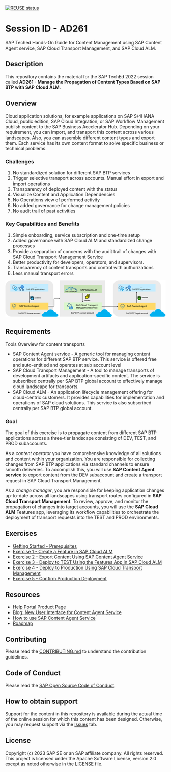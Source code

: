 [![REUSE status](https://api.reuse.software/badge/github.com/SAP-samples/teched2023-AD261)](https://api.reuse.software/info/github.com/SAP-samples/teched2023-AD261)

# Session ID - AD261
SAP Teched Hands-On Guide for Content Management using SAP Content Agent service, SAP Cloud Transport Management, and SAP Cloud ALM.

## Description

This repository contains the material for the SAP TechEd 2022 session called **AD261 - Manage the Propagation of Content Types Based on SAP BTP with SAP Cloud ALM**. 

## Overview

Cloud application solutions, for example applications on SAP S/4HANA Cloud, public edition, SAP Cloud Integration, or SAP Workflow Management publish content to the SAP Business Accelerator Hub. Depending on your requirement, you can import, and transport this content across various landscapes. Also, you can assemble different content types and export them. Each service has its own content format to solve specific business or technical problems. 

### Challenges 
1.	No standardized solution for different SAP BTP services
2.	Trigger selective transport across accounts. Manual effort in export and import operations
3.	Transparency of deployed content with the status
4.	Visualize Content and Application Dependencies
5.	No Operations view of performed activity
6.	No added governance for change management policies
7.  No audit trail of past activities


### Key Capabilities and Benefits 

1.	Simple onboarding, service subscription and one-time setup
2.	Added governance with SAP Cloud ALM and standardized change processes
3.	Provide a separation of concerns with the audit trail of changes with SAP Cloud Transport Management Service 
4.	Better productivity for developers, operators, and supervisors.
5.	Transparency of content transports and control with authorizations
6.	Less manual transport errors

<img src="exercises/ex0/images/Overview.png" width="1000">

## Requirements

Tools Overview for content transports 
 - SAP Content Agent service - A generic tool for managing content operations for different SAP BTP service. This service is offered free and auto-entitled and operates at sub account level
 - SAP Cloud Transport Management - A tool to manage transports of development artifacts and application-specific content. The service is subscribed centrally per SAP BTP global account to effectively manage cloud landscape for transports.
 - SAP Cloud ALM - An application lifecycle management offering for cloud-centric customers. It provides capabilities for implementation and operations of SAP cloud solutions. This service is also subscribed centrally per SAP BTP global account.

### Goal
The goal of this exercise is to propagate content from different SAP BTP applications across a three-tier landscape consisting of DEV, TEST, and PROD subaccounts.

  As a *content operator* you have comprehensive knowledge of all solutions and content within your organization. You are responsible for collecting changes from SAP BTP applications via standard channels to ensure smooth deliveries. To accomplish this, you will use **SAP Content Agent service** to export content from the DEV subaccount and create a transport request in SAP Cloud Transport Management.
  
 
  As a *change manager*, you are responsible for keeping application changes up-to-date across all landscapes using transport routes configured in **SAP Cloud Transport Management**.
To review, approve, and monitor the propagation of changes into target accounts, you will use the **SAP Cloud ALM** Features app, leveraging its workflow capabilities to orchestrate the deployment of transport requests into the TEST and PROD environments.

## Exercises

- [Getting Started - Prerequisites](exercises/ex0/README.md)
- [Exercise 1 - Create a Feature in SAP Cloud ALM](exercises/ex1/README.md)
- [Exercise 2 - Export Content Using SAP Content Agent Service](exercises/ex2/README.md)
- [Exercise 3 - Deploy to TEST Using the Features App in SAP Cloud ALM](exercises/ex3/README.md)
- [Exercise 4 - Deploy to Production Using SAP Cloud Transport Management](exercises/ex4/README.md)
- [Exercise 5 - Confirm Production Deployment](exercises/ex5/README.md)  

## Resources

- [Help Portal Product Page](https://help.sap.com/docs/content-agent-service?locale=en-US)
- [Blog: New User Interface for Content Agent Service](https://blogs.sap.com/2022/08/09/new-user-interface-for-content-agent-service/)
- [How to use SAP Content Agent Service](https://blogs.sap.com/2022/09/05/how-to-use-sap-content-agent-service-video/)
- [Roadmap](https://roadmaps.sap.com/board?range=CURRENT-LAST&PRODUCT=73555000100800002111#Q4%202023)


## Contributing
Please read the [CONTRIBUTING.md](./CONTRIBUTING.md) to understand the contribution guidelines.

## Code of Conduct
Please read the [SAP Open Source Code of Conduct](https://github.com/SAP-samples/.github/blob/main/CODE_OF_CONDUCT.md).

## How to obtain support

Support for the content in this repository is available during the actual time of the online session for which this content has been designed. Otherwise, you may request support via the [Issues](../../issues) tab.

## License
Copyright (c) 2023 SAP SE or an SAP affiliate company. All rights reserved. This project is licensed under the Apache Software License, version 2.0 except as noted otherwise in the [LICENSE](LICENSES/Apache-2.0.txt) file.
